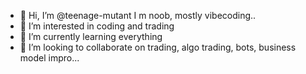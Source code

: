 - 👋 Hi, I’m @teenage-mutant I m noob, mostly vibecoding..
- 👀 I’m interested in coding and trading
- 🌱 I’m currently learning everything
- 💞️ I’m looking to collaborate on trading, algo trading, bots, business model impro...


<!---
teenage-mutand/teenage-mutand is a ✨ special ✨ repository because its `README.md` (this file) appears on your GitHub profile.
You can click the Preview link to take a look at your changes.
--->
